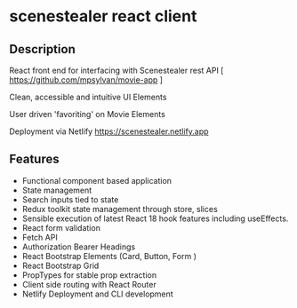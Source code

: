 # scenestealer react client

## Description

React front end for interfacing with Scenestealer rest API [ https://github.com/mpsylvan/movie-app ]

Clean, accessible and intuitive UI Elements

User driven 'favoriting' on Movie Elements

Deployment via Netlify https://scenestealer.netlify.app

## Features

- Functional component based application
- State management
- Search inputs tied to state
- Redux toolkit state management through store, slices
- Sensible execution of latest React 18 hook features including useEffects.
- React form validation
- Fetch API
- Authorization Bearer Headings
- React Bootstrap Elements (Card, Button, Form )
- React Bootstrap Grid
- PropTypes for stable prop extraction
- Client side routing with React Router
- Netlify Deployment and CLI development
